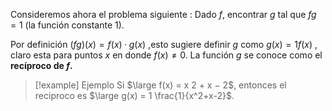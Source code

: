 Consideremos ahora el problema siguiente : Dado $f$, encontrar $g$ tal que $fg = 1$ (la función constante 1). 

Por definición $(fg) (x) = f (x) · g (x)$ ,esto sugiere definir $g$ como $g(x) = 1 f(x)$ , claro esta para puntos $x$ en donde $f(x) \neq 0$. La función $g$ se conoce como el **recíproco de $f$.** 

> [!example] Ejemplo
> Si $\large f(x) = x 2 + x − 2$, entonces el reciproco es $\large g(x) = 1 \frac{1}{x^2+x-2}$.
